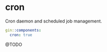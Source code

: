 # cron

Cron daemon and scheduled job management.

```yaml
gin::components:
  cron: true
```

@TODO
